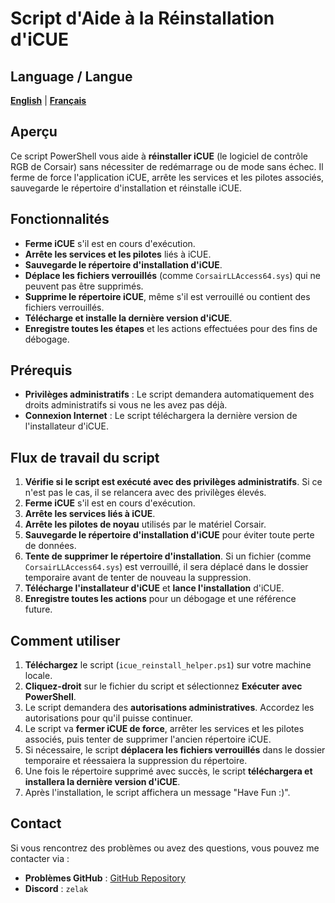 # Script d'Aide à la Réinstallation d'iCUE

## Language / Langue

[**English**](README.md) | [**Français**](README_fr.md)

## Aperçu

Ce script PowerShell vous aide à **réinstaller iCUE** (le logiciel de contrôle RGB de Corsair) sans nécessiter de redémarrage ou de mode sans échec. Il ferme de force l'application iCUE, arrête les services et les pilotes associés, sauvegarde le répertoire d'installation et réinstalle iCUE.

## Fonctionnalités

-   **Ferme iCUE** s'il est en cours d'exécution.
-   **Arrête les services et les pilotes** liés à iCUE.
-   **Sauvegarde le répertoire d'installation d'iCUE**.
-   **Déplace les fichiers verrouillés** (comme `CorsairLLAccess64.sys`) qui ne peuvent pas être supprimés.
-   **Supprime le répertoire iCUE**, même s'il est verrouillé ou contient des fichiers verrouillés.
-   **Télécharge et installe la dernière version d'iCUE**.
-   **Enregistre toutes les étapes** et les actions effectuées pour des fins de débogage.

## Prérequis

-   **Privilèges administratifs** : Le script demandera automatiquement des droits administratifs si vous ne les avez pas déjà.
-   **Connexion Internet** : Le script téléchargera la dernière version de l'installateur d'iCUE.

## Flux de travail du script

1. **Vérifie si le script est exécuté avec des privilèges administratifs**. Si ce n'est pas le cas, il se relancera avec des privilèges élevés.
2. **Ferme iCUE** s'il est en cours d'exécution.
3. **Arrête les services liés à iCUE**.
4. **Arrête les pilotes de noyau** utilisés par le matériel Corsair.
5. **Sauvegarde le répertoire d'installation d'iCUE** pour éviter toute perte de données.
6. **Tente de supprimer le répertoire d'installation**. Si un fichier (comme `CorsairLLAccess64.sys`) est verrouillé, il sera déplacé dans le dossier temporaire avant de tenter de nouveau la suppression.
7. **Télécharge l'installateur d'iCUE** et **lance l'installation** d'iCUE.
8. **Enregistre toutes les actions** pour un débogage et une référence future.

## Comment utiliser

1. **Téléchargez** le script (`icue_reinstall_helper.ps1`) sur votre machine locale.
2. **Cliquez-droit** sur le fichier du script et sélectionnez **Exécuter avec PowerShell**.
3. Le script demandera des **autorisations administratives**. Accordez les autorisations pour qu'il puisse continuer.
4. Le script va **fermer iCUE de force**, arrêter les services et les pilotes associés, puis tenter de supprimer l'ancien répertoire iCUE.
5. Si nécessaire, le script **déplacera les fichiers verrouillés** dans le dossier temporaire et réessaiera la suppression du répertoire.
6. Une fois le répertoire supprimé avec succès, le script **téléchargera et installera la dernière version d'iCUE**.
7. Après l'installation, le script affichera un message "Have Fun :)".

## Contact

Si vous rencontrez des problèmes ou avez des questions, vous pouvez me contacter via :

-   **Problèmes GitHub** : [GitHub Repository](https://github.com/Zelak312/icue_reinstall_helper/issues)
-   **Discord** : `zelak`

